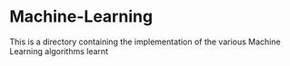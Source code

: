 # Machine-Learning
This is a directory containing the implementation of the various Machine Learning algorithms learnt
